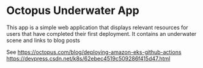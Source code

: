 # Octopus Underwater App

This app is a simple web application that displays relevant resources for users that have completed their first deployment. It contains an underwater scene and links to blog posts

See 
https://octopus.com/blog/deploying-amazon-eks-github-actions
https://devpress.csdn.net/k8s/62ebec4519c509286f415d47.html
